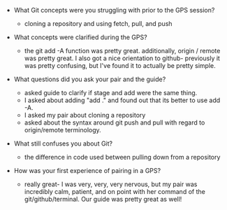 * What Git concepts were you struggling with prior to the GPS session?
    *  cloning a repository and using fetch, pull, and push
    
* What concepts were clarified during the GPS?
    *   the git add -A function was pretty great. additionally, origin / remote was pretty great. I also got a nice orientation to github- previously it was pretty confusing, but I've found it to actually be pretty simple.
    
* What questions did you ask your pair and the guide?
    * asked guide to clarify if stage and add were the same thing.
    * I asked about adding "add ." and found out that its better to use add -A.
    * I asked my pair about cloning a repository
    * asked about the syntax around git push and pull with regard to origin/remote terminology.
    
* What still confuses you about Git?
    - the difference in code used between pulling down from a repository
    
* How was your first experience of pairing in a GPS?
    - really great- I was very, very, very nervous, but my pair was incredibly calm, patient, and on point with her command of the git/github/terminal. Our guide was pretty great as well! 